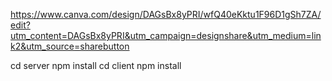 https://www.canva.com/design/DAGsBx8yPRI/wfQ40eKktu1F96D1gSh7ZA/edit?utm_content=DAGsBx8yPRI&utm_campaign=designshare&utm_medium=link2&utm_source=sharebutton
 
 
 cd server npm install
 cd client npm install
